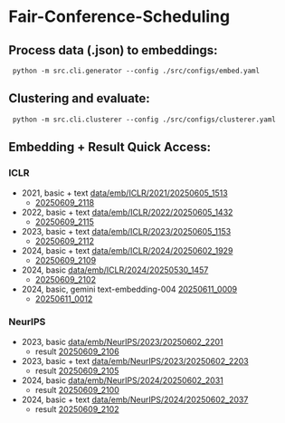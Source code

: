 # Fair-Conference-Scheduling


## Process data (.json) to embeddings:
```
 python -m src.cli.generator --config ./src/configs/embed.yaml
```

## Clustering and evaluate:
```
 python -m src.cli.clusterer --config ./src/configs/clusterer.yaml
```

## Embedding + Result Quick Access:
### ICLR
- 2021, basic + text [data/emb/ICLR/2021/20250605_1513](data/emb/ICLR/2021/20250605_1513)
  - [20250609_2118](result/ICLR/2021/20250609_2118)
- 2022, basic + text [data/emb/ICLR/2022/20250605_1432](data/emb/ICLR/2022/20250605_1432)
  - [20250609_2115](result/ICLR/2022/20250609_2115)
- 2023, basic + text [data/emb/ICLR/2023/20250605_1153](data/emb/ICLR/2023/20250605_1153)
  - [20250609_2112](result/ICLR/2023/20250609_2112)
- 2024, basic + text [data/emb/ICLR/2024/20250602_1929](data/emb/ICLR/2024/20250602_1929)
  - [20250609_2109](result/ICLR/2024/20250609_2109)
- 2024, basic [data/emb/ICLR/2024/20250530_1457](data/emb/ICLR/2024/20250530_1457)
  - [20250609_2102](result/ICLR/2024/20250609_2102)
- 2024, basic, gemini text-embedding-004 [20250611_0009](data/emb/ICLR/2024/20250611_0009)
  - [20250611_0012](result/ICLR/2024/20250611_0012)
### NeurIPS
- 2023, basic [data/emb/NeurIPS/2023/20250602_2201](data/emb/NeurIPS/2023/20250602_2201)
  - result [20250609_2106](result/NeurIPS/2023/20250609_2106)
- 2023, basic + text [data/emb/NeurIPS/2023/20250602_2203](data/emb/NeurIPS/2023/20250602_2203)
  - result [20250609_2105](result/NeurIPS/2023/20250609_2105)
- 2024, basic [data/emb/NeurIPS/2024/20250602_2031](data/emb/NeurIPS/2024/20250602_2031)
  - result [20250609_2100](result/NeurIPS/2024/20250609_2100)
- 2024, basic + text [data/emb/NeurIPS/2024/20250602_2037](data/emb/NeurIPS/2024/20250602_2037)
  - result [20250609_2102](result/NeurIPS/2024/20250609_2102)

